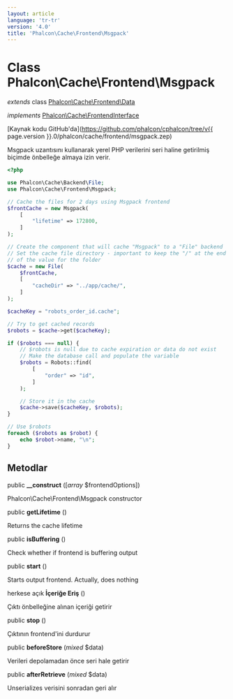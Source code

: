```yaml
---
layout: article
language: 'tr-tr'
version: '4.0'
title: 'Phalcon\Cache\Frontend\Msgpack'
---
```

# Class **Phalcon\Cache\Frontend\Msgpack**

*extends* class [Phalcon\Cache\Frontend\Data](Phalcon_Cache_Frontend_Data)

*implements* [Phalcon\Cache\FrontendInterface](Phalcon_Cache_FrontendInterface)

[Kaynak kodu GitHub'da](https://github.com/phalcon/cphalcon/tree/v{{ page.version }}.0/phalcon/cache/frontend/msgpack.zep)

Msgpack uzantısını kullanarak yerel PHP verilerini seri haline getirilmiş biçimde önbelleğe almaya izin verir.

```php
<?php

use Phalcon\Cache\Backend\File;
use Phalcon\Cache\Frontend\Msgpack;

// Cache the files for 2 days using Msgpack frontend
$frontCache = new Msgpack(
    [
        "lifetime" => 172800,
    ]
);

// Create the component that will cache "Msgpack" to a "File" backend
// Set the cache file directory - important to keep the "/" at the end of
// of the value for the folder
$cache = new File(
    $frontCache,
    [
        "cacheDir" => "../app/cache/",
    ]
);

$cacheKey = "robots_order_id.cache";

// Try to get cached records
$robots = $cache->get($cacheKey);

if ($robots === null) {
    // $robots is null due to cache expiration or data do not exist
    // Make the database call and populate the variable
    $robots = Robots::find(
        [
            "order" => "id",
        ]
    );

    // Store it in the cache
    $cache->save($cacheKey, $robots);
}

// Use $robots
foreach ($robots as $robot) {
    echo $robot->name, "\n";
}

```

## Metodlar

public **__construct** ([*array* $frontendOptions])

Phalcon\Cache\Frontend\Msgpack constructor

public **getLifetime** ()

Returns the cache lifetime

public **isBuffering** ()

Check whether if frontend is buffering output

public **start** ()

Starts output frontend. Actually, does nothing

herkese açık **İçeriğe Eriş** ()

Çıktı önbelleğine alınan içeriği getirir

public **stop** ()

Çıktının frontend'ini durdurur

public **beforeStore** (*mixed* $data)

Verileri depolamadan önce seri hale getirir

public **afterRetrieve** (*mixed* $data)

Unserializes verisini sonradan geri alır